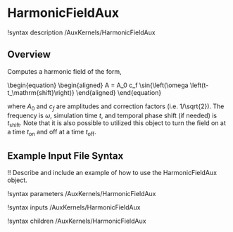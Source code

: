 # HarmonicFieldAux

!syntax description /AuxKernels/HarmonicFieldAux

## Overview

Computes a harmonic field of the form,

\begin{equation}
  \begin{aligned}
    A = A_0 c_f \sin{\left(\omega \left(t-t_\mathrm{shift}\right)}
  \end{aligned}
\end{equation}

where $A_0$ and $c_f$ are amplitudes and correction factors (i.e. 1/\sqrt{2}). The frequency is $\omega$, simulation time $t$, and temporal phase shift (if needed) is $t_\mathrm{shift}$. Note that it is also possible to utilized this object to turn the field on at a time $t_\mathrm{on}$ and off at a time $t_\mathrm{off}$.

## Example Input File Syntax

!! Describe and include an example of how to use the HarmonicFieldAux object.

!syntax parameters /AuxKernels/HarmonicFieldAux

!syntax inputs /AuxKernels/HarmonicFieldAux

!syntax children /AuxKernels/HarmonicFieldAux
